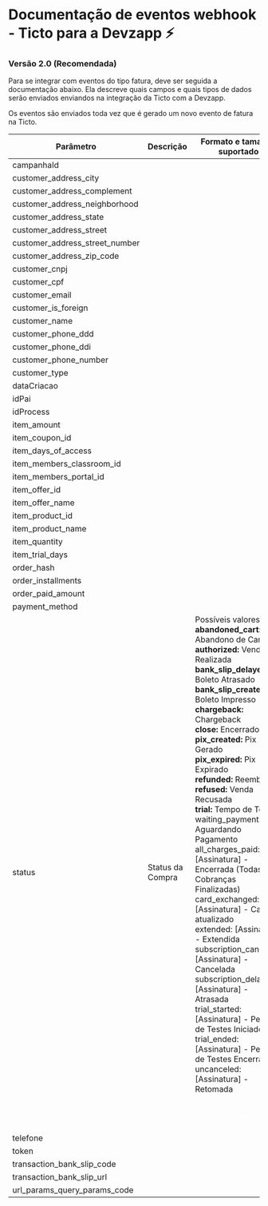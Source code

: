 # Documentação de eventos webhook - Ticto para a Devzapp ⚡

### Versão 2.0 (Recomendada)

Para se integrar com eventos do tipo fatura, deve ser seguida a documentação abaixo.
Ela descreve quais campos e quais tipos de dados serão enviados enviandos na integração da Ticto com a Devzapp.

Os eventos são enviados toda vez que é gerado um novo evento de fatura na Ticto.

Parâmetro | Descrição | Formato e tamanho suportado
| ------------------ | ------------------ | ------------------ |
| campanhaId | | |
| customer_address_city | | |
| customer_address_complement | | |
| customer_address_neighborhood | | |
| customer_address_state | | |
| customer_address_street | | |
| customer_address_street_number | | |
| customer_address_zip_code | | |
| customer_cnpj | | |
| customer_cpf | | |
| customer_email | | |
| customer_is_foreign | | |
| customer_name | | |
| customer_phone_ddd | | |
| customer_phone_ddi | | |
| customer_phone_number | | |
| customer_type | | |
| dataCriacao | | |
| idPai | | |  
| idProcess | | 
| item_amount | | 
| item_coupon_id | | 
| item_days_of_access | | 
| item_members_classroom_id | | 
| item_members_portal_id | | 
| item_offer_id | | 
| item_offer_name | | 
| item_product_id | | 
| item_product_name | | 
| item_quantity | | 
| item_trial_days | | 
| order_hash | | 
| order_installments | | 
| order_paid_amount | | 
| payment_method | | 
| status | Status da Compra | Possíveis valores <br> **abandoned_cart:** Abandono de Carrinho <br> **authorized:** Venda Realizada <br> **bank_slip_delayed:** Boleto Atrasado <br> **bank_slip_created:** Boleto Impresso <br> **chargeback:** Chargeback <br> **close:** Encerrado <br> **pix_created:** Pix Gerado <br> **pix_expired:** Pix Expirado <br> **refunded:** Reembolso <br> **refused:** Venda Recusada <br> **trial:** Tempo de Teste <br> waiting_payment: Aguardando Pagamento <br> all_charges_paid: [Assinatura] - Encerrada (Todas as Cobranças Finalizadas) <br> card_exchanged: [Assinatura] - Cartão atualizado <br> extended: [Assinatura] - Extendida <br> subscription_canceled: [Assinatura] - Cancelada <br> subscription_delayed: [Assinatura] - Atrasada <br> trial_started: [Assinatura] - Período de Testes Iniciado <br> trial_ended: [Assinatura] - Período de Testes Encerrado <br> uncanceled: [Assinatura] - Retomada<p style="color:ffffff">Este texto será colorido em vermelho</p> |
| telefone | | |
| token | | |
| transaction_bank_slip_code | | |
| transaction_bank_slip_url | | |
| url_params_query_params_code | | |

